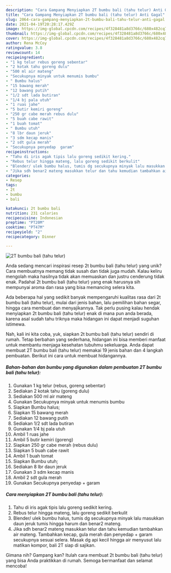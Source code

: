 ```yaml
---
description: "Cara Gampang Menyiapkan 2T bumbu bali (tahu telur) Anti Gagal"
title: "Cara Gampang Menyiapkan 2T bumbu bali (tahu telur) Anti Gagal"
slug: 2064-cara-gampang-menyiapkan-2t-bumbu-bali-tahu-telur-anti-gagal
date: 2021-04-19T20:28:17.429Z
image: https://img-global.cpcdn.com/recipes/4f328481a8d3766c/680x482cq70/2t-bumbu-bali-tahu-telur-foto-resep-utama.jpg
thumbnail: https://img-global.cpcdn.com/recipes/4f328481a8d3766c/680x482cq70/2t-bumbu-bali-tahu-telur-foto-resep-utama.jpg
cover: https://img-global.cpcdn.com/recipes/4f328481a8d3766c/680x482cq70/2t-bumbu-bali-tahu-telur-foto-resep-utama.jpg
author: Rena McCoy
ratingvalue: 3.8
reviewcount: 14
recipeingredient:
- "1 kg telur rebus goreng sebentar"
- "2 kotak tahu goreng dulu"
- "500 ml air mateng"
- "Secukupnya minyak untuk menumis bumbu"
- " Bumbu halus"
- "15 bawang merah"
- "12 bawang putih"
- "1/2 sdt lada butiran"
- "1/4 bj pala utuh"
- "1 ruas jahe"
- "5 butir kemiri goreng"
- "250 gr cabe merah rebus dulu"
- "5 buah cabe rawit"
- "1 buah tomat"
- " Bumbu utuh"
- "8 lbr daun jeruk"
- "3 sdm kecap manis"
- "2 sdt gula merah"
- "Secukupnya penyedap  garam"
recipeinstructions:
- "Tahu di iris agak tipis lalu goreng sedikit kering."
- "Rebus telur hingga mateng, lalu goreng sedikit berkulit"
- "Blender/ ulek bumbu halus, tumis dg secukupnya minyak lalu masukkan daun jeruk tumis hingga harum dan benar2 mateng."
- "Jika sdh benar2 mateng masukkan telur dan tahu kemudian tambahkan air mateng. Tambahkan kecap, gula merah dan penyedap + garam secukupnya sesuai selera. Masak dg api kecil hingga air menyusut lalu matikan kompor, bali 2T siap di sajikan."
categories:
- Resep
tags:
- 2t
- bumbu
- bali

katakunci: 2t bumbu bali 
nutrition: 231 calories
recipecuisine: Indonesian
preptime: "PT20M"
cooktime: "PT47M"
recipeyield: "2"
recipecategory: Dinner

---
```



![2T bumbu bali (tahu telur)](https://img-global.cpcdn.com/recipes/4f328481a8d3766c/680x482cq70/2t-bumbu-bali-tahu-telur-foto-resep-utama.jpg)

Anda sedang mencari inspirasi resep 2t bumbu bali (tahu telur) yang unik? Cara membuatnya memang tidak susah dan tidak juga mudah. Kalau keliru mengolah maka hasilnya tidak akan memuaskan dan justru cenderung tidak enak. Padahal 2t bumbu bali (tahu telur) yang enak harusnya sih mempunyai aroma dan rasa yang bisa memancing selera kita.

Ada beberapa hal yang sedikit banyak mempengaruhi kualitas rasa dari 2t bumbu bali (tahu telur), mulai dari jenis bahan, lalu pemilihan bahan segar, hingga cara membuat dan menyajikannya. Tak perlu pusing kalau hendak menyiapkan 2t bumbu bali (tahu telur) enak di mana pun anda berada, karena asal sudah tahu triknya maka hidangan ini dapat menjadi suguhan istimewa.




Nah, kali ini kita coba, yuk, siapkan 2t bumbu bali (tahu telur) sendiri di rumah. Tetap berbahan yang sederhana, hidangan ini bisa memberi manfaat untuk membantu menjaga kesehatan tubuhmu sekeluarga. Anda dapat membuat 2T bumbu bali (tahu telur) memakai 19 jenis bahan dan 4 langkah pembuatan. Berikut ini cara untuk membuat hidangannya.

<!--inarticleads1-->

##### Bahan-bahan dan bumbu yang digunakan dalam pembuatan 2T bumbu bali (tahu telur):

1. Gunakan 1 kg telur (rebus, goreng sebentar)
1. Sediakan 2 kotak tahu (goreng dulu)
1. Sediakan 500 ml air mateng
1. Gunakan Secukupnya minyak untuk menumis bumbu
1. Siapkan  Bumbu halus;
1. Siapkan 15 bawang merah
1. Sediakan 12 bawang putih
1. Sediakan 1/2 sdt lada butiran
1. Gunakan 1/4 bj pala utuh
1. Ambil 1 ruas jahe
1. Ambil 5 butir kemiri (goreng)
1. Siapkan 250 gr cabe merah (rebus dulu)
1. Siapkan 5 buah cabe rawit
1. Ambil 1 buah tomat
1. Siapkan  Bumbu utuh;
1. Sediakan 8 lbr daun jeruk
1. Gunakan 3 sdm kecap manis
1. Ambil 2 sdt gula merah
1. Gunakan Secukupnya penyedap + garam




<!--inarticleads2-->

##### Cara menyiapkan 2T bumbu bali (tahu telur):

1. Tahu di iris agak tipis lalu goreng sedikit kering.
1. Rebus telur hingga mateng, lalu goreng sedikit berkulit
1. Blender/ ulek bumbu halus, tumis dg secukupnya minyak lalu masukkan daun jeruk tumis hingga harum dan benar2 mateng.
1. Jika sdh benar2 mateng masukkan telur dan tahu kemudian tambahkan air mateng. Tambahkan kecap, gula merah dan penyedap + garam secukupnya sesuai selera. Masak dg api kecil hingga air menyusut lalu matikan kompor, bali 2T siap di sajikan.




Gimana nih? Gampang kan? Itulah cara membuat 2t bumbu bali (tahu telur) yang bisa Anda praktikkan di rumah. Semoga bermanfaat dan selamat mencoba!
